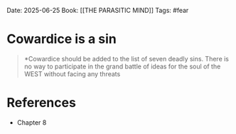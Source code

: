Date: 2025-06-25
Book: [[THE PARASITIC MIND]]
Tags: #fear
# Cowardice is a sin

>*Cowardice should be added to the list of seven deadly sins. There is no way to participate in the grand battle of ideas for the soul of the WEST without facing any threats 

# References
- Chapter 8